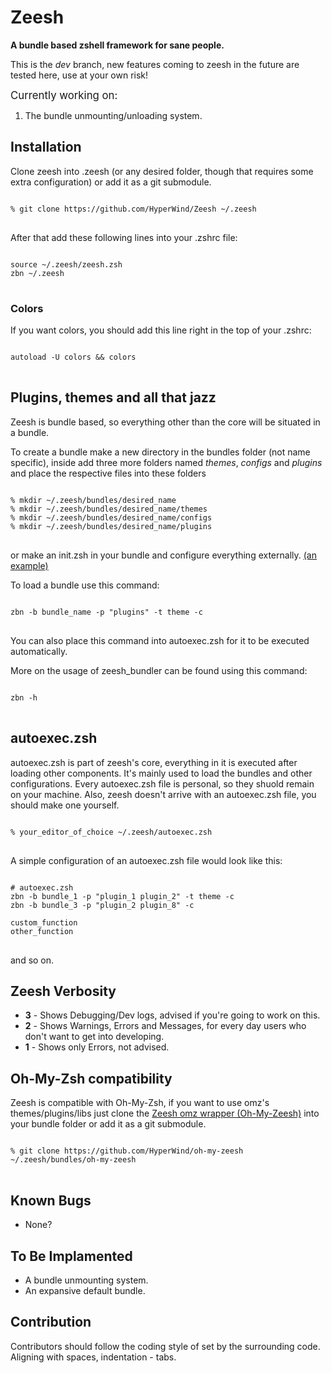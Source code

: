 <h1>Zeesh</h1>

<b>A bundle based zshell framework for sane people.</b>

This is the <em>dev</em> branch, new features coming to zeesh in the future are tested here, use at your own risk!

<big>Currently working on:</big>
<ol>
<li>The bundle unmounting/unloading system.</li>
</ol>

<h2>Installation</h2>

Clone zeesh into .zeesh (or any desired folder, though that requires some extra configuration) or add it as a git submodule.

<pre>
<code>
% git clone https://github.com/HyperWind/Zeesh ~/.zeesh
</code>
</pre>

After that add these following lines into your .zshrc file:

<pre>
<code>
source ~/.zeesh/zeesh.zsh
zbn ~/.zeesh
</code>
</pre>

<h3>Colors</h3>

If you want colors, you should add this line right in the top of your .zshrc:

<pre>
<code>
autoload -U colors && colors
</code>
</pre>

<h2>Plugins, themes and all that jazz</h2>

Zeesh is bundle based, so everything other than the core will be situated in a bundle.

To create a bundle make a new directory in the bundles folder (not name specific), inside add three more folders named <em>themes</em>, <em>configs</em> and <em>plugins</em> and place the respective files into these folders

<pre>
<code>
% mkdir ~/.zeesh/bundles/desired_name
% mkdir ~/.zeesh/bundles/desired_name/themes
% mkdir ~/.zeesh/bundles/desired_name/configs
% mkdir ~/.zeesh/bundles/desired_name/plugins
</code>
</pre>

or make an init.zsh in your bundle and configure everything externally. <a href="https://github.com/HyperWind/oh-my-zeesh">(an example)</a>

To load a bundle use this command:

<pre>
<code>
zbn -b bundle_name -p "plugins" -t theme -c
</code>
</pre>

You can also place this command into autoexec.zsh for it to be executed automatically.

More on the usage of zeesh_bundler can be found using this command:

<pre>
<code>
zbn -h
</code>
</pre>

<h2>autoexec.zsh</h2>

autoexec.zsh is part of zeesh's core, everything in it is executed after loading other components. It's mainly used to load the bundles and other configurations. 
Every autoexec.zsh file is personal, so they shuold remain on your machine.
Also, zeesh doesn't arrive with an autoexec.zsh file, you should make one yourself.

<pre>
<code>
% your_editor_of_choice ~/.zeesh/autoexec.zsh
</code>
</pre>

A simple configuration of an autoexec.zsh file would look like this:

<pre>
<code>
# autoexec.zsh
zbn -b bundle_1 -p "plugin_1 plugin_2" -t theme -c
zbn -b bundle_3 -p "plugin_2 plugin_8" -c

custom_function
other_function
</code>
</pre>

and so on.

<h2>Zeesh Verbosity</h2>

<ul>
<li><b>3</b> - Shows Debugging/Dev logs, advised if you're going to work on this.</li>
<li><b>2</b> - Shows Warnings, Errors and Messages, for every day users who don't want to get into developing.</li>
<li><b>1</b> - Shows only Errors, not advised.</li>
</ul>

<h2>Oh-My-Zsh compatibility</h2>

Zeesh is compatible with Oh-My-Zsh, if you want to use omz's themes/plugins/libs just clone the <a href="https://github.com/HyperWind/oh-my-zeesh">Zeesh omz wrapper (Oh-My-Zeesh)</a> into your bundle folder or add it as a git submodule. 

<pre>
<code>
% git clone https://github.com/HyperWind/oh-my-zeesh ~/.zeesh/bundles/oh-my-zeesh
</code>
</pre>

<h2>Known Bugs</h2>

<ul>
<li>None?</li>
</ul>

<h2>To Be Implamented</h2>

<ul>
<li>A bundle unmounting system.</li>
<li>An expansive default bundle.</li>
</ul>

<h2>Contribution</h2>

Contributors should follow the coding style of set by the surrounding code.
Aligning with spaces, indentation - tabs.


